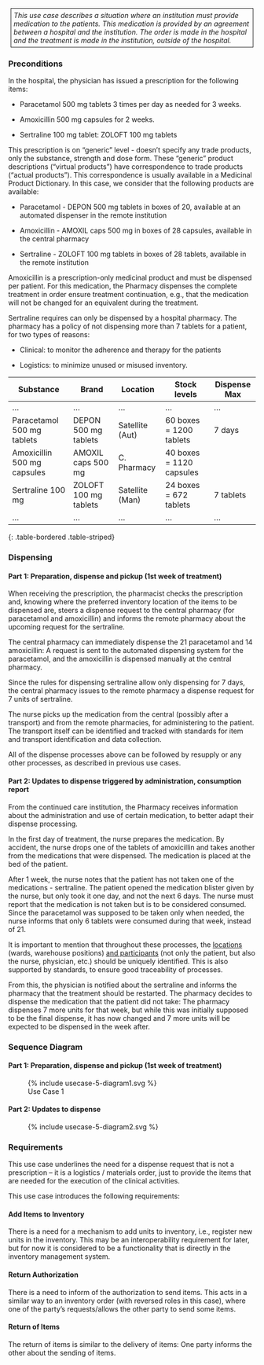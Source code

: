 <style>
  .table-usecase {
    width: 100%;
  }

  .table-usecase > thead > tr > th,
  .table-usecase > tbody > tr > th,
  .table-usecase > tfoot > tr > th,
  .table-usecase > thead > tr > td,
  .table-usecase > tbody > tr > td,
  .table-usecase > tfoot > tr > td {
    text-align: center;
  }

  .table-usecase .cell-shaded {
    background-color: #e6e6ff;
  }
  
  .table-usecase .cell-fat-bottom {
    border-bottom-width: 3px;
    border-bottom-color: #cccccc;
  }

</style>

<div style="  border: 1px solid; padding: 5px; margin: 5px;">
<i>This use case describes a situation where an institution must provide
medication to the patients. This medication is provided by an agreement
between a hospital and the institution. The order is made in the
hospital and the treatment is made in the institution, outside of the
hospital.</i>
</div>

### Preconditions

In the hospital, the physician has issued a prescription for the
following items:

- Paracetamol 500 mg tablets 3 times per day as needed for 3 weeks.

- Amoxicillin 500 mg capsules for 2 weeks.

- Sertraline 100 mg tablet: ZOLOFT 100 mg tablets

This prescription is on “generic” level - doesn’t specify any trade products, only the substance, strength and dose form. These “generic” product descriptions (“virtual products”) have correspondence to trade products (“actual products”). This correspondence is usually available in a Medicinal Product Dictionary. In this case, we consider that the following products are available:

- Paracetamol - DEPON 500 mg tablets in boxes of 20, available at an automated dispenser in the remote institution

- Amoxicillin - AMOXIL caps 500 mg in boxes of 28 capsules, available in the central pharmacy

- Sertraline - ZOLOFT 100 mg tablets in boxes of 28 tablets, available in the remote institution

Amoxicillin is a prescription-only medicinal product and must be
dispensed per patient. For this medication, the Pharmacy dispenses the
complete treatment in order ensure treatment continuation, e.g., that
the medication will not be changed for an equivalent during the
treatment.

Sertraline requires can only be dispensed by a hospital pharmacy. The
pharmacy has a policy of not dispensing more than 7 tablets for a
patient, for two types of reasons:

- Clinical: to monitor the adherence and therapy for the patients

- Logistics: to minimize unused or misused inventory.

| Substance                   | **Brand**             | **Location**    | **Stock levels**         | **Dispense Max** |
|-----------------------------|-----------------------|-----------------|--------------------------|------------------|
| …                           | …                     | …               | …                        | …                |
| Paracetamol 500 mg tablets  | DEPON 500 mg tablets  | Satellite (Aut) | 60 boxes = 1200 tablets  | 7 days           |
| Amoxicillin 500 mg capsules | AMOXIL caps 500 mg    | C. Pharmacy     | 40 boxes = 1120 capsules |                  |
| Sertraline 100 mg           | ZOLOFT 100 mg tablets | Satellite (Man) | 24 boxes = 672 tablets   | 7 tablets        |
| …                           | …                     | …               | …                        | …                |
{: .table-bordered .table-striped}

### Dispensing

#### Part 1: Preparation, dispense and pickup (1st week of treatment)

When receiving the prescription, the pharmacist checks the prescription
and, knowing where the preferred inventory location of the items to be
dispensed are, steers a dispense request to the central pharmacy (for
paracetamol and amoxicillin) and informs the remote pharmacy about the
upcoming request for the sertraline.

The central pharmacy can immediately dispense the 21 paracetamol and 14
amoxicillin: A request is sent to the automated dispensing system for
the paracetamol, and the amoxicillin is dispensed manually at the
central pharmacy.

Since the rules for dispensing sertraline allow only dispensing for 7
days, the central pharmacy issues to the remote pharmacy a dispense
request for 7 units of sertraline.

The nurse picks up the medication from the central (possibly after a
transport) and from the remote pharmacies, for administering to the
patient. The transport itself can be identified and tracked with
standards for item and transport identification and data collection.

All of the dispense processes above can be followed by resupply or any
other processes, as described in previous use cases.

#### Part 2: Updates to dispense triggered by administration, consumption report

From the continued care institution, the Pharmacy receives information
about the administration and use of certain medication, to better adapt
their dispense processing.

In the first day of treatment, the nurse prepares the medication. By
accident, the nurse drops one of the tablets of amoxicillin and takes
another from the medications that were dispensed. The medication is
placed at the bed of the patient.

After 1 week, the nurse notes that the patient has not taken one of the
medications - sertraline. The patient opened the medication blister
given by the nurse, but only took it one day, and not the next 6 days.
The nurse must report that the medication is not taken but is to be
considered consumed. Since the paracetamol was supposed to be taken only
when needed, the nurse informs that only 6 tablets were consumed during
that week, instead of 21.

It is important to mention that throughout these processes, the
<u>locations</u> (wards, warehouse positions) <u>and participants</u>
(not only the patient, but also the nurse, physician, etc.) should be
uniquely identified. This is also supported by standards, to ensure good
traceability of processes.

From this, the physician is notified about the sertraline and informs
the pharmacy that the treatment should be restarted. The pharmacy
decides to dispense the medication that the patient did not take: The
pharmacy dispenses 7 more units for that week, but while this was
initially supposed to be the final dispense, it has now changed and 7
more units will be expected to be dispensed in the week after.

### Sequence Diagram

#### Part 1: Preparation, dispense and pickup (1st week of treatment)

  <figure>
    {% include usecase-5-diagram1.svg %}
    <figcaption>Use Case 1</figcaption>
  </figure>

<!-- <div style="text-align:center">
<img src="image_UC5_SequenceDiagram1.png" style="width:5.76895in;height:7.82642in"/>
</div> -->


#### Part 2: Updates to dispense


  <figure>
    {% include usecase-5-diagram2.svg %}
    <!-- <figcaption>Use Case 1</figcaption> -->
  </figure>

<!-- <div style="text-align:center">
<img src="image_UC5_SequenceDiagram2.png" style="width:6.26875in;height:7.89841in"/>
</div> -->




### Requirements

This use case underlines the need for a dispense request that is not a
prescription – it is a logistics / materials order, just to provide the
items that are needed for the execution of the clinical activities.

This use case introduces the following requirements:

#### Add Items to Inventory

There is a need for a mechanism to add units to inventory, i.e.,
register new units in the inventory. This may be an interoperability
requirement for later, but for now it is considered to be a
functionality that is directly in the inventory management system.

#### Return Authorization

There is a need to inform of the authorization to send items. This acts
in a similar way to an inventory order (with reversed roles in this
case), where one of the party’s requests/allows the other party to send
some items.

#### Return of Items

The return of items is similar to the delivery of items: One party
informs the other about the sending of items.



